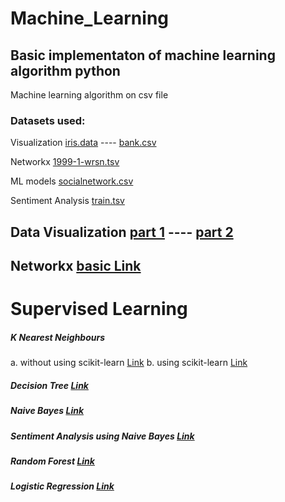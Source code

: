 # Machine_Learning
## Basic implementaton of machine learning algorithm python

Machine learning algorithm on csv file

### Datasets used:
Visualization [iris.data](../master/DataVisualization/iris.data) ---- [bank.csv](../master/DataVisualization/bank.csv)

Networkx [1999-1-wrsn.tsv](../master/networkx/1999-1-wrsn.tsv)

ML models [socialnetwork.csv](../master/Social_Network_Ads.csv)

Sentiment Analysis [train.tsv](../master/SentimentAnalysis/train.tsv)

## Data Visualization [part 1](../master/DataVisualization/data_analysisv1.ipynb) ---- [part 2](../master/DataVisualization/data_analysisv2.ipynb)

## Networkx [basic Link](../master/networkx/basic_networkx.ipynb)

# Supervised Learning
##### K Nearest Neighbours
  a. without using scikit-learn [Link](../master/KNN/KNN_without_scikit.ipynb)
  b. using scikit-learn [Link](../master/KNN.ipynb)
##### Decision Tree [Link](../master/DecisionTreeClassifier.ipynb)
##### Naive Bayes [Link](../master/NaiveBayes.ipynb)
##### Sentiment Analysis using Naive Bayes [Link](../master/SentimentAnalysis/Sentiment_Analysis.ipynb)
##### Random Forest [Link](../master/Random_Forest.ipynb)
#####  Logistic Regression [Link](../master/Logistic_Regression.ipynb)
    
